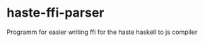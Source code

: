 haste-ffi-parser
================

Programm for easier writing ffi for the haste haskell to js compiler